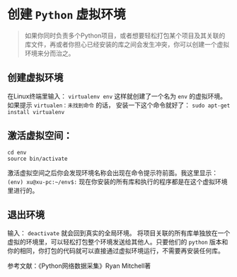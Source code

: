 # 创建 `Python` 虚拟环境

> 如果你同时负责多个Python项目，或者想要轻松打包某个项目及其关联的库文件，再或者你担心已经安装的库之间会发生冲突，你可以创建一个虚拟环境来分而治之。

## 创建虚拟环境

在Linux终端里输入：
`virtualenv env`
这样就创建了一个名为 `env` 的虚拟环境。如果提示 `virtualen：未找到命令` 的话，
安装一下这个命令就好了： `sudo apt-get install virtualenv`

## 激活虚拟空间：

``` shell
cd env
source bin/activate
```

激活虚拟空间之后你会发现环境名称会出现在命令提示符前面。我这里显示：
`(env) xu@xu-pc:~/env$:`
现在你安装的所有库和执行的程序都是在这个虚拟环境里进行的。

## 退出环境

输入： `deactivate`
就会回到真实的全局环境。
将项目关联的所有库单独放在一个虚拟的环境里，可以轻松打包整个环境发送给其他人。只要他们的 `python` 版本和你的相同，你打包的代码就可以直接通过虚拟环境运行，不需要再安装任何库。

参考文献：《Python网络数据采集》Ryan Mitchell著
